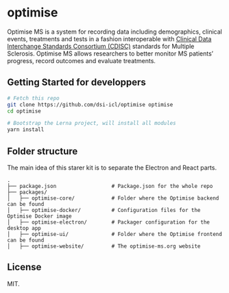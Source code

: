 # optimise

Optimise MS is a system for recording data including demographics, clinical events, treatments and tests in a fashion interoperable with [Clinical Data Interchange Standards Consortium (CDISC)](https://www.cdisc.org/) standards for Multiple Sclerosis. Optimise MS allows researchers to better monitor MS patients’ progress, record outcomes and evaluate treatments.

## Getting Started for developpers

```bash
# Fetch this repo
git clone https://github.com/dsi-icl/optimise optimise
cd optimise

# Bootstrap the Lerna project, will install all modules
yarn install
```

## Folder structure

The main idea of this starer kit is to separate the Electron and React parts.

```
.
├── package.json                  # Package.json for the whole repo
├── packages/
│   ├── optimise-core/            # Folder where the Optimise backend can be found
│   ├── optimise-docker/          # Configuration files for the Optimise Docker image
│   ├── optimise-electron/        # Packager configuration for the desktop app
│   ├── optimise-ui/              # Folder where the Optimise frontend can be found
│   ├── optimise-website/         # The optimise-ms.org website
```

## License

MIT.

